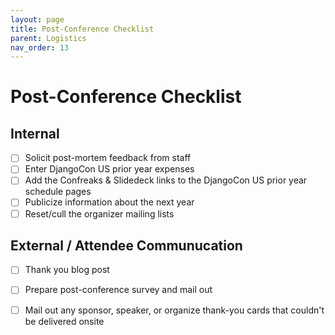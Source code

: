```yaml
---
layout: page
title: Post-Conference Checklist
parent: Logistics
nav_order: 13
---
```


# Post-Conference Checklist

## Internal 

- [ ] Solicit post-mortem feedback from staff
- [ ] Enter DjangoCon US prior year expenses
- [ ] Add the Confreaks & Slidedeck links to the DjangoCon US prior year schedule pages
- [ ] Publicize information about the next year 
- [ ] Reset/cull the organizer mailing lists 

## External / Attendee Communucation 

- [ ] Thank you blog post
- [ ] Prepare post-conference survey and mail out 
- [ ] Mail out any sponsor, speaker, or organize thank-you cards that couldn't be delivered onsite 

